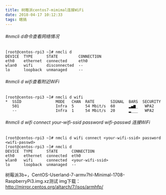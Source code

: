 ```yaml
---
title: 树莓派centos7-mimimal连接WiFi
date: 2018-04-17 10:12:33
tags: 瞎搞
---
```

###### #nmcli d命令查看网络情况

```
[root@centos-rpi3 ~]# nmcli d
DEVICE  TYPE      STATE         CONNECTION
eth0    ethernet  connected     eth0
wlan0   wifi      disconnected  --
lo      loopback  unmanaged     --
```
    
###### #nmcli d wifi查看附近WiFi

```
[root@centos-rpi3 ~]# nmcli d wifi
*  SSID               MODE   CHAN  RATE       SIGNAL  BARS  SECURITY
   501                Infra  5     54 Mbit/s  60      ▂▄▆_   WPA2
   --                 Infra  1     54 Mbit/s  20      ▂___   WPA2 
```
       
###### #nmcli d wifi connect your-wifi-ssid password wifi-passwd 连接WiFi

```
[root@centos-rpi3 ~]# nmcli d wifi connect <your-wifi-ssid> password <wifi-passwd>
[root@centos-rpi3 ~]# nmcli d
DEVICE  TYPE      STATE      CONNECTION 
eth0    ethernet  connected  eth0       
wlan0   wifi      connected  <your-wifi-ssid>    
lo      loopback  unmanaged  --       
```

树莓派3b+，CentOS-Userland-7-armv7hl-Minimal-1708-RaspberryPi3.img.xz测试
img下载：http://mirror.centos.org/altarch/7/isos/armhfp/      



 

